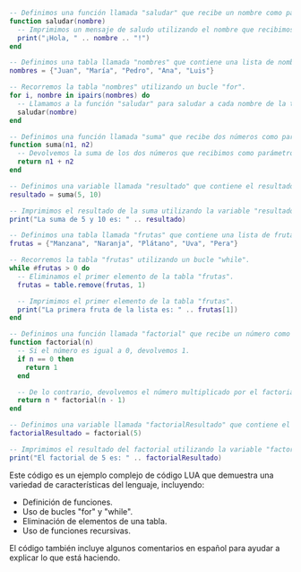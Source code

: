 ```lua
-- Definimos una función llamada "saludar" que recibe un nombre como parámetro.
function saludar(nombre)
  -- Imprimimos un mensaje de saludo utilizando el nombre que recibimos como parámetro.
  print("¡Hola, " .. nombre .. "!")
end

-- Definimos una tabla llamada "nombres" que contiene una lista de nombres.
nombres = {"Juan", "María", "Pedro", "Ana", "Luis"}

-- Recorremos la tabla "nombres" utilizando un bucle "for".
for i, nombre in ipairs(nombres) do
  -- Llamamos a la función "saludar" para saludar a cada nombre de la tabla.
  saludar(nombre)
end

-- Definimos una función llamada "suma" que recibe dos números como parámetros.
function suma(n1, n2)
  -- Devolvemos la suma de los dos números que recibimos como parámetros.
  return n1 + n2
end

-- Definimos una variable llamada "resultado" que contiene el resultado de llamar a la función "suma" con los números 5 y 10.
resultado = suma(5, 10)

-- Imprimimos el resultado de la suma utilizando la variable "resultado".
print("La suma de 5 y 10 es: " .. resultado)

-- Definimos una tabla llamada "frutas" que contiene una lista de frutas.
frutas = {"Manzana", "Naranja", "Plátano", "Uva", "Pera"}

-- Recorremos la tabla "frutas" utilizando un bucle "while".
while #frutas > 0 do
  -- Eliminamos el primer elemento de la tabla "frutas".
  frutas = table.remove(frutas, 1)

  -- Imprimimos el primer elemento de la tabla "frutas".
  print("La primera fruta de la lista es: " .. frutas[1])
end

-- Definimos una función llamada "factorial" que recibe un número como parámetro.
function factorial(n)
  -- Si el número es igual a 0, devolvemos 1.
  if n == 0 then
    return 1
  end

  -- De lo contrario, devolvemos el número multiplicado por el factorial del número menos uno.
  return n * factorial(n - 1)
end

-- Definimos una variable llamada "factorialResultado" que contiene el resultado de llamar a la función "factorial" con el número 5.
factorialResultado = factorial(5)

-- Imprimimos el resultado del factorial utilizando la variable "factorialResultado".
print("El factorial de 5 es: " .. factorialResultado)

```

Este código es un ejemplo complejo de código LUA que demuestra una variedad de características del lenguaje, incluyendo:

* Definición de funciones.
* Uso de bucles "for" y "while".
* Eliminación de elementos de una tabla.
* Uso de funciones recursivas.

El código también incluye algunos comentarios en español para ayudar a explicar lo que está haciendo.
